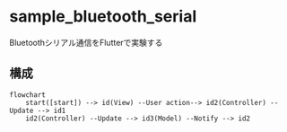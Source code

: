 <!-- omit in toc -->
# sample_bluetooth_serial

Bluetoothシリアル通信をFlutterで実験する

## 構成

```mermaid
flowchart
    start([start]) --> id(View) --User action--> id2(Controller) --Update --> id1
    id2(Controller) --Update --> id3(Model) --Notify --> id2
```
